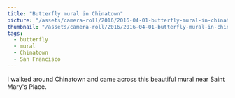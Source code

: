 ```yaml
---
title: "Butterfly mural in Chinatown"
picture: "/assets/camera-roll/2016/2016-04-01-butterfly-mural-in-chinatown/20160401_014105650_iOS.jpg"
thumbnail: "/assets/camera-roll/2016/2016-04-01-butterfly-mural-in-chinatown/20160401_014105650_iOS-thumbnail.jpg"
tags:
  - butterfly
  - mural
  - Chinatown
  - San Francisco
---
```

I walked around Chinatown and came across this beautiful mural near Saint Mary's Place.